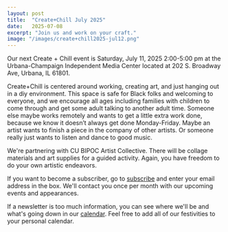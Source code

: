 ```yaml
---
layout: post
title:  "Create+Chill July 2025"
date:   2025-07-08
excerpt: "Join us and work on your craft."
image: "/images/create+chill2025-jul12.png"
---
```


Our next Create + Chill event is Saturday, July 11, 2025 2:00-5:00 pm at the Urbana-Champaign Independent Media Center located at 202 S. Broadway Ave, Urbana, IL 61801.

Create+Chill is centered around working, creating art, and just hanging out in a diy environment. This space is safe for Black folks and welcoming to everyone, and we encourage all ages including families with children to come through and get some adult talking to another adult time. Someone else maybe works remotely and wants to get a little extra work done, because we know it doesn’t always get done Monday-Friday. Maybe an artist wants to finish a piece in the company of other artists. Or someone really just wants to listen and dance to good music. 

We're partnering with CU BIPOC Artist Collective. There will be collage materials and art supplies for a guided activity. Again, you have freedom to do your own artistic endeavors.

If you want to become a subscriber, go to [subscribe](https://wearedtb.com/subscribe/) and enter your email address in the box. We'll contact you once per month with our upcoming events and appearances. 

If a newsletter is too much information, you can see where we'll be and what's going down in our [calendar](https://wearedtb.com/calendar/). Feel free to add all of our festivities to your personal calendar.

